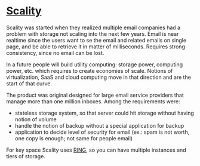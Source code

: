 # [Scality](http://nosqltapes.com/video/jerome-lecat-on-scality)

Scality was started when they realized multiple email companies had a problem with storage not scaling into the next few years. Email is near realtime since the users want to se the email and related emails on single page, and be able to retrieve it in matter of milliseconds. Requires strong consistency, since no email can be lost.

In a future people will build utility computing: storage power, computing power, etc. which requires to create economies of scale. Notions of virtualization, SaaS and cloud computing move in that direction and are the start of that curve.

The product was original designed for large email service providers that manage more than one million inboxes. Among the requirements were:
- stateless storage system, so that server could hit storage without having notion of volume
- handle the notion of backup without a special application for backup
- application to decide level of security for email (ex.: spam is not worth, one copy is enough; not same for people email)

For key space Scality uses [RING](http://www.scality.com/products/what-is-ring/), so you can have multiple instances and tiers of storage.
